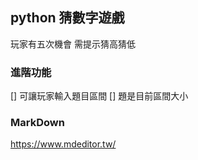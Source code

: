 ## python 猜數字遊戲
玩家有五次機會
需提示猜高猜低


### 進階功能
[] 可讓玩家輸入題目區間
[] 題是目前區間大小

### MarkDown
https://www.mdeditor.tw/

